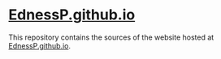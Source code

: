 # [EdnessP.github.io](https://EdnessP.github.io/)
This repository contains the sources of the website hosted at [EdnessP.github.io](https://EdnessP.github.io/).
